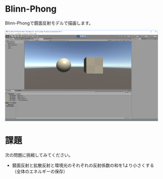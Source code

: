 # Blinn-Phong
Blinn-Phongで鏡面反射モデルで描画します。

![結果画像](result.png)

# 課題
次の問題に挑戦してみてください。

- 鏡面反射と拡散反射と環境光のそれぞれの反射係数の和を1より小さくする（全体のエネルギーの保存）
